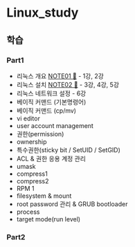 # Linux_study

## 학습 
### Part1
  - 리눅스 개요 [NOTE01 📗] - 1강, 2강
  - 리눅스 설치 [NOTE02 📗] - 3강, 4강, 5강
  - 리눅스 네트워크 설정 - 6강
  - 베이직 커맨드 (기본명령어)
  - 베이직 커맨드 (cp/mv)
  - vi editor
  - user account management
  - 권한(permission)
  - ownership
  - 특수권한(sticky bit / SetUID / SetGID)
  - ACL & 권한 응용 계정 관리
  - umask
  - compress1
  - compress2
  - RPM 1
  - filesystem & mount 
  - root password 관리 & GRUB bootloader
  - process
  - target mode(run level)


[NOTE01 📗]: https://github.com/chea-young/Linux_study/blob/main/Part1_01%20%EB%A6%AC%EB%88%85%EC%8A%A4%20%EA%B0%9C%EC%9A%94/README.md
[NOTE02 📗]:https://github.com/chea-young/Linux_study/tree/main/Part1_02%20%EB%A6%AC%EB%88%85%EC%8A%A4%20%EC%84%A4%EC%B9%98
### Part2  
